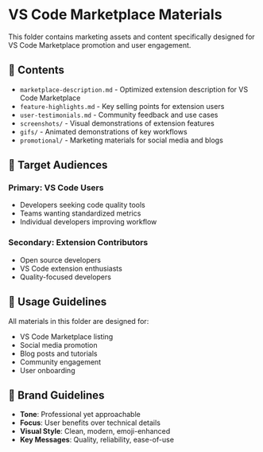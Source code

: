 # VS Code Marketplace Materials

This folder contains marketing assets and content specifically designed for VS Code Marketplace promotion and user engagement.

## 📂 Contents

- `marketplace-description.md` - Optimized extension description for VS Code Marketplace
- `feature-highlights.md` - Key selling points for extension users
- `user-testimonials.md` - Community feedback and use cases
- `screenshots/` - Visual demonstrations of extension features
- `gifs/` - Animated demonstrations of key workflows
- `promotional/` - Marketing materials for social media and blogs

## 🎯 Target Audiences

### **Primary: VS Code Users**
- Developers seeking code quality tools
- Teams wanting standardized metrics
- Individual developers improving workflow

### **Secondary: Extension Contributors**  
- Open source developers
- VS Code extension enthusiasts
- Quality-focused developers

## 📝 Usage Guidelines

All materials in this folder are designed for:
- VS Code Marketplace listing
- Social media promotion
- Blog posts and tutorials
- Community engagement
- User onboarding

## 🎨 Brand Guidelines

- **Tone**: Professional yet approachable
- **Focus**: User benefits over technical details
- **Visual Style**: Clean, modern, emoji-enhanced
- **Key Messages**: Quality, reliability, ease-of-use